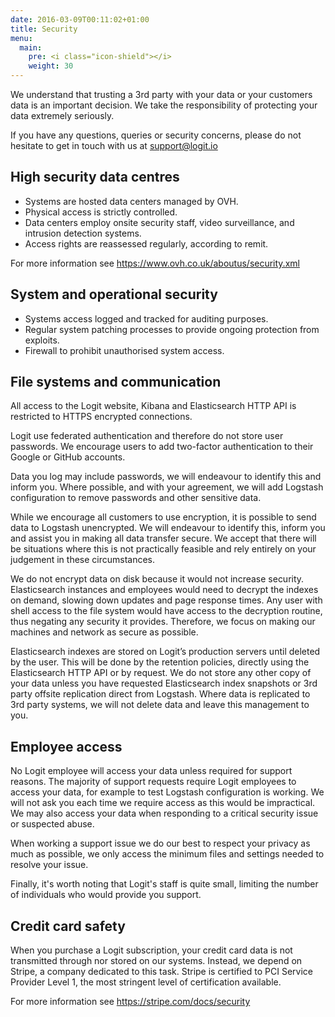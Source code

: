 ```yaml
---
date: 2016-03-09T00:11:02+01:00
title: Security
menu:
  main:
    pre: <i class="icon-shield"></i>
    weight: 30
---
```


We understand that trusting a 3rd party with your data or your customers data is an important decision. We take the responsibility of protecting your data extremely seriously.

If you have any questions, queries or security concerns, please do not hesitate to get in touch with us at <support@logit.io>

## High security data centres

* Systems are hosted data centers managed by OVH.
* Physical access is strictly controlled.
* Data centers employ onsite security staff, video surveillance, and intrusion detection systems.
* Access rights are reassessed regularly, according to remit.

For more information see https://www.ovh.co.uk/aboutus/security.xml

## System and operational security

* Systems access logged and tracked for auditing purposes.
* Regular system patching processes to provide ongoing protection from exploits.
* Firewall to prohibit unauthorised system access.

## File systems and communication

All access to the Logit website, Kibana and Elasticsearch HTTP API is restricted to HTTPS encrypted connections.

Logit use federated authentication and therefore do not store user passwords. We encourage users to add two-factor authentication to their Google or GitHub accounts.

Data you log may include passwords, we will endeavour to identify this and inform you. Where possible, and with your agreement, we will add Logstash configuration to remove passwords and other sensitive data.

While we encourage all customers to use encryption, it is possible to send data to Logstash unencrypted. We will endeavour to identify this, inform you and assist you in making all data transfer secure. We accept that there will be situations where this is not practically feasible and rely entirely on your judgement in these circumstances.

We do not encrypt data on disk because it would not increase security. Elasticsearch instances and employees would need to decrypt the indexes on demand, slowing down updates and page response times. Any user with shell access to the file system would have access to the decryption routine, thus negating any security it provides. Therefore, we focus on making our machines and network as secure as possible.

Elasticsearch indexes are stored on Logit’s production servers until deleted by the user. This will be done by the retention policies, directly using the Elasticsearch HTTP API or by request. We do not store any other copy of your data unless you have requested Elasticsearch index snapshots or 3rd party offsite replication direct from Logstash. Where data is replicated to 3rd party systems, we will not delete data and leave this management to you.

## Employee access

No Logit employee will access your data unless required for support reasons. The majority of support requests require Logit employees to access your data, for example to test Logstash configuration is working. We will not ask you each time we require access as this would be impractical.  We may also access your data when responding to a critical security issue or suspected abuse.

When working a support issue we do our best to respect your privacy as much as possible, we only access the minimum files and settings needed to resolve your issue.

Finally, it's worth noting that Logit's staff is quite small, limiting the number of individuals who would provide you support.

## Credit card safety

When you purchase a Logit subscription, your credit card data is not transmitted through nor stored on our systems. Instead, we depend on Stripe, a company dedicated to this task. Stripe is certified to PCI Service Provider Level 1, the most stringent level of certification available.

For more information see https://stripe.com/docs/security
